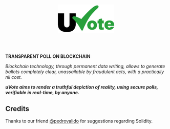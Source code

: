 <p align="center"><img src="\public\logotype\logotype-framesquare.svg" alt="logotype_centered" width='35%'></p>
<br/><br/>

**TRANSPARENT POLL ON BLOCKCHAIN**

_Blockchain technology, through permanent data writing, allows to generate ballots completely clear, unassailable by fraudulent acts, with a practically nil cost._

**_uVote aims to render a truthful depiction of reality, using secure polls, verifiable in real-time, by anyone._**

## Credits

Thanks to our friend [@pedrovalido](https://github.com/pedrovalido) for suggestions regarding Solidity.
